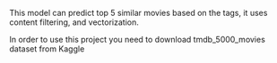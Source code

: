 This model can predict top 5 similar movies based on the tags, it uses content filtering, and vectorization.

In order to use this project you need to download tmdb_5000_movies dataset from Kaggle
